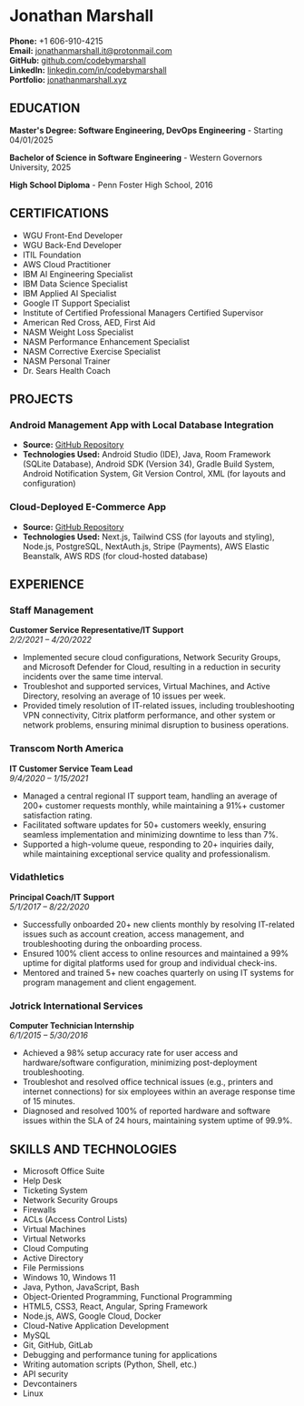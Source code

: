 # Jonathan Marshall

**Phone:** +1 606-910-4215  
**Email:** [jonathanmarshall.it@protonmail.com](mailto:jonathanmarshall.it@protonmail.com)   
**GitHub:** [github.com/codebymarshall](https://github.com/codebymarshall)  
**LinkedIn:** [linkedin.com/in/codebymarshall](https://linkedin.com/in/codebymarshall)  
**Portfolio:** [jonathanmarshall.xyz](https://jonathanmarshall.xyz)  

## EDUCATION

**Master's Degree: Software Engineering, DevOps Engineering**    - Starting 04/01/2025

**Bachelor of Science in Software Engineering**                   - Western Governors University, 2025  

**High School Diploma**                                                   - Penn Foster High School, 2016  

## CERTIFICATIONS

- WGU Front-End Developer
- WGU Back-End Developer
- ITIL Foundation
- AWS Cloud Practitioner
- IBM AI Engineering Specialist
- IBM Data Science Specialist
- IBM Applied AI Specialist
- Google IT Support Specialist
- Institute of Certified Professional Managers Certified Supervisor
- American Red Cross, AED, First Aid
- NASM Weight Loss Specialist
- NASM Performance Enhancement Specialist
- NASM Corrective Exercise Specialist
- NASM Personal Trainer
- Dr. Sears Health Coach

## PROJECTS

### Android Management App with Local Database Integration

- **Source:** [GitHub Repository](https://github.com/codebymarshall/mobile-app)  
- **Technologies Used:** Android Studio (IDE), Java, Room Framework (SQLite Database), Android SDK (Version 34), Gradle Build System, Android Notification System, Git Version Control, XML (for layouts and configuration)

### Cloud-Deployed E-Commerce App

- **Source:** [GitHub Repository](https://github.com/codebymarshall/eccomerce-store)  
- **Technologies Used:** Next.js, Tailwind CSS (for layouts and styling), Node.js, PostgreSQL, NextAuth.js, Stripe (Payments), AWS Elastic Beanstalk, AWS RDS (for cloud-hosted database)

## EXPERIENCE

### Staff Management  

**Customer Service Representative/IT Support**  
*2/2/2021 – 4/20/2022*  

- Implemented secure cloud configurations, Network Security Groups, and Microsoft Defender for Cloud, resulting in a reduction in security incidents over the same time interval.
- Troubleshot and supported services, Virtual Machines, and Active Directory, resolving an average of 10 issues per week.
- Provided timely resolution of IT-related issues, including troubleshooting VPN connectivity, Citrix platform performance, and other system or network problems, ensuring minimal disruption to business operations.

### Transcom North America  

**IT Customer Service Team Lead**  
*9/4/2020 – 1/15/2021*  

- Managed a central regional IT support team, handling an average of 200+ customer requests monthly, while maintaining a 91%+ customer satisfaction rating.
- Facilitated software updates for 50+ customers weekly, ensuring seamless implementation and minimizing downtime to less than 7%.
- Supported a high-volume queue, responding to 20+ inquiries daily, while maintaining exceptional service quality and professionalism.

### Vidathletics  

**Principal Coach/IT Support**  
*5/1/2017 – 8/22/2020*  

- Successfully onboarded 20+ new clients monthly by resolving IT-related issues such as account creation, access management, and troubleshooting during the onboarding process.
- Ensured 100% client access to online resources and maintained a 99% uptime for digital platforms used for group and individual check-ins.
- Mentored and trained 5+ new coaches quarterly on using IT systems for program management and client engagement.

### Jotrick International Services  

**Computer Technician Internship**  
*6/1/2015 – 5/30/2016*  

- Achieved a 98% setup accuracy rate for user access and hardware/software configuration, minimizing post-deployment troubleshooting.
- Troubleshot and resolved office technical issues (e.g., printers and internet connections) for six employees within an average response time of 15 minutes.
- Diagnosed and resolved 100% of reported hardware and software issues within the SLA of 24 hours, maintaining system uptime of 99.9%.

## SKILLS AND TECHNOLOGIES

- Microsoft Office Suite
- Help Desk
- Ticketing System
- Network Security Groups
- Firewalls
- ACLs (Access Control Lists)
- Virtual Machines
- Virtual Networks
- Cloud Computing
- Active Directory
- File Permissions
- Windows 10, Windows 11
- Java, Python, JavaScript, Bash
- Object-Oriented Programming, Functional Programming
- HTML5, CSS3, React, Angular, Spring Framework
- Node.js, AWS, Google Cloud, Docker
- Cloud-Native Application Development
- MySQL
- Git, GitHub, GitLab
- Debugging and performance tuning for applications
- Writing automation scripts (Python, Shell, etc.)
- API security
- Devcontainers
- Linux
